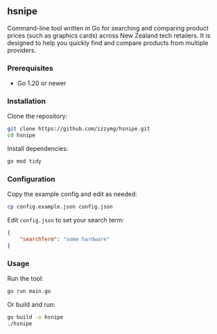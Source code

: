 ## hsnipe

Command-line tool written in Go for searching and comparing product prices (such as graphics cards) across New Zealand tech retailers. It is designed to help you quickly find and compare products from multiple providers.

### Prerequisites
- Go 1.20 or newer

### Installation
Clone the repository:
```sh
git clone https://github.com/izzymg/hsnipe.git
cd hsnipe
```

Install dependencies:
```sh
go mod tidy
```

### Configuration
Copy the example config and edit as needed:
```sh
cp config.example.json config.json
```
Edit `config.json` to set your search term:
```json
{
    "searchTerm": "some hardware"
}
```

### Usage
Run the tool:
```sh
go run main.go
```
Or build and run:
```sh
go build -o hsnipe
./hsnipe
```


